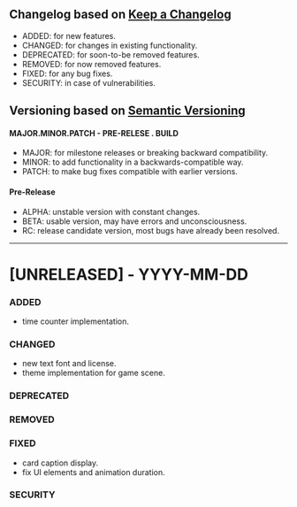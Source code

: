 ## Changelog based on [Keep a Changelog](https://keepachangelog.com)
- ADDED: for new features.
- CHANGED: for changes in existing functionality.
- DEPRECATED: for soon-to-be removed features.
- REMOVED: for now removed features.
- FIXED: for any bug fixes.
- SECURITY: in case of vulnerabilities.

## Versioning based on [Semantic Versioning](https://semver.org)

#### MAJOR.MINOR.PATCH - PRE-RELESE . BUILD
- MAJOR: for milestone releases or breaking backward compatibility.
- MINOR: to add functionality in a backwards-compatible way.
- PATCH: to make bug fixes compatible with earlier versions.

#### Pre-Release
- ALPHA: unstable version with constant changes.
- BETA: usable version, may have errors and unconsciousness.
- RC: release candidate version, most bugs have already been resolved.

---

# [UNRELEASED] - YYYY-MM-DD

### ADDED
- time counter implementation.


### CHANGED
- new text font and license.
- theme implementation for game scene.

### DEPRECATED

### REMOVED

### FIXED
- card caption display.
- fix UI elements and animation duration.

### SECURITY